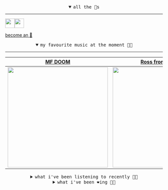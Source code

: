 <details open>

<summary align="center"><samp>all the 🥚s</samp></summary>
<hr />

<a href="https://github.com/pvinis"><img src="https://avatars.githubusercontent.com/u/100233?s=90&v=4" width="30" height="30" /><a href="https://github.com/maxPugh"><img src="https://avatars.githubusercontent.com/u/46350013?s=90&u=52a601eaa2d272b35477d096fe782ebf0a8a1f68&v=4" width="30" height="30" />

<samp><a href="https://github.com/bitttttten/bitttttten/stargazers">become an 🥚</a></samp>

</details>

<details open>

<summary align="center"><samp>my favourite music at the moment 🎵🎶</samp></summary>
<hr />

<!-- toc -->

| [MF DOOM](https://open.spotify.com/artist/2pAWfrd7WFF3XhVt9GooDL)                                                                                                | [Ross from Friends](https://open.spotify.com/artist/1Ma3pJzPIrAyYPNRkp3SUF)                                                                                      | [Four Tet](https://open.spotify.com/artist/7Eu1txygG6nJttLHbZdQOh)                                                                                               | [LUMP](https://open.spotify.com/artist/4gQsGkfdB4uVrNBqo4MhmI)                                                                                                   |
| ---------------------------------------------------------------------------------------------------------------------------------------------------------------- | ---------------------------------------------------------------------------------------------------------------------------------------------------------------- | ---------------------------------------------------------------------------------------------------------------------------------------------------------------- | ---------------------------------------------------------------------------------------------------------------------------------------------------------------- |
| [<img src="https://i.scdn.co/image/ab6761610000e5eb3e9a6caa41a80b9238a49784" width="320" height="auto">](https://open.spotify.com/artist/2pAWfrd7WFF3XhVt9GooDL) | [<img src="https://i.scdn.co/image/ab6761610000e5eb220be919258c7391c5c0727b" width="320" height="auto">](https://open.spotify.com/artist/1Ma3pJzPIrAyYPNRkp3SUF) | [<img src="https://i.scdn.co/image/ab6761610000e5eb84e29d09b4917bec2700a0d7" width="320" height="auto">](https://open.spotify.com/artist/7Eu1txygG6nJttLHbZdQOh) | [<img src="https://i.scdn.co/image/ab6761610000e5eb9e412ed392a80791bbceecfd" width="320" height="auto">](https://open.spotify.com/artist/4gQsGkfdB4uVrNBqo4MhmI) |

<!-- tocstop -->

</details>

<details>

<summary align="center"><samp>what i've been listening to recently 🎵🎶</samp></summary>
<hr />

<!-- toc -->

| [Teenage Birdsong<br />Four Tet](https://open.spotify.com/track/11uFqlWnAlFMeQmjHKY38X)                                                                         | [Shadowshow<br />Jerkcurb](https://open.spotify.com/track/4tCKMfURF9Uc364YtIuZKi)                                                                               | [What's a Girl to Do<br />Fatima Yamaha](https://open.spotify.com/track/5N720bYInxSsiUDvBOLM3C)                                                                 | [dominique<br />Ela Minus](https://open.spotify.com/track/4RYeyNZ7ZlMJqVhoJTvMgp)                                                                               |
| --------------------------------------------------------------------------------------------------------------------------------------------------------------- | --------------------------------------------------------------------------------------------------------------------------------------------------------------- | --------------------------------------------------------------------------------------------------------------------------------------------------------------- | --------------------------------------------------------------------------------------------------------------------------------------------------------------- |
| [<img src="https://i.scdn.co/image/ab6761610000e5eb84e29d09b4917bec2700a0d7" width="320" height="auto">](https://open.spotify.com/track/11uFqlWnAlFMeQmjHKY38X) | [<img src="https://i.scdn.co/image/ab6761610000e5ebbbdb06bbcd56342b428c86b2" width="320" height="auto">](https://open.spotify.com/track/4tCKMfURF9Uc364YtIuZKi) | [<img src="https://i.scdn.co/image/ab6761610000e5eb6c0d04d15e8509bbb9cdeef7" width="320" height="auto">](https://open.spotify.com/track/5N720bYInxSsiUDvBOLM3C) | [<img src="https://i.scdn.co/image/ab6761610000e5ebd514b69df1a84e667e600012" width="320" height="auto">](https://open.spotify.com/track/4RYeyNZ7ZlMJqVhoJTvMgp) |

<!-- tocstop -->

</details>

<details>

<summary align="center"><samp>what i've been ❤️ing 🎵🎶</samp></summary>
<hr />

<!-- toc -->

| [A Walk<br />Tycho](https://open.spotify.com/album/4CBUbnGFz2iKFJjYqRIwst)                                                                                      | [The Sun Made the Sea Look Gold<br />Dylan Henner](https://open.spotify.com/album/3k1On4LCLG8owoBT9hT6k0)                                                       | [The Cloud Room<br />Pan-American](https://open.spotify.com/album/3i9PLGequXb2edTDu3wiY0)                                                                       | [What's Up Fatlip<br />Fatlip](https://open.spotify.com/album/3fwZatk1y2idQ00Ybn43TA)                                                                           |
| --------------------------------------------------------------------------------------------------------------------------------------------------------------- | --------------------------------------------------------------------------------------------------------------------------------------------------------------- | --------------------------------------------------------------------------------------------------------------------------------------------------------------- | --------------------------------------------------------------------------------------------------------------------------------------------------------------- |
| [<img src="https://i.scdn.co/image/ab67616d0000b273e3685463e9a139c239030e31" width="320" height="auto">](https://open.spotify.com/album/4CBUbnGFz2iKFJjYqRIwst) | [<img src="https://i.scdn.co/image/ab67616d0000b273c07c583d8da3b013d4d81c15" width="320" height="auto">](https://open.spotify.com/album/3k1On4LCLG8owoBT9hT6k0) | [<img src="https://i.scdn.co/image/ab67616d0000b273800cd4a44f228e0ee185703d" width="320" height="auto">](https://open.spotify.com/album/3i9PLGequXb2edTDu3wiY0) | [<img src="https://i.scdn.co/image/ab67616d0000b273c0e3a11e1ef5eb7cdf344c20" width="320" height="auto">](https://open.spotify.com/album/3fwZatk1y2idQ00Ybn43TA) |

<!-- tocstop -->

</details>
